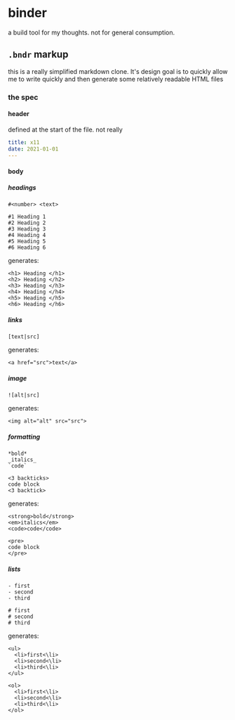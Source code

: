 # binder
a build tool for my thoughts. not for general consumption.

## `.bndr` markup
this is a really simplified markdown clone. It's design goal is to quickly
allow me to write quickly and then generate some relatively readable HTML files

### the spec

#### header
defined at the start of the file. not really

```yaml
title: x11
date: 2021-01-01
---
```

#### body

##### headings
`#<number> <text>`

```
#1 Heading 1
#2 Heading 2
#3 Heading 3
#4 Heading 4
#5 Heading 5
#6 Heading 6
```

generates:

```
<h1> Heading </h1>
<h2> Heading </h2>
<h3> Heading </h3>
<h4> Heading </h4>
<h5> Heading </h5>
<h6> Heading </h6>
```

##### links

```
[text|src]
```

generates:

```
<a href="src">text</a>
```

##### image

```
![alt|src]
```

generates:

```
<img alt="alt" src="src">
```

##### formatting

```
*bold*
_italics_
`code`

<3 backticks>
code block
<3 backtick>
```

generates:

```
<strong>bold</strong>
<em>italics</em>
<code>code</code>

<pre>
code block
</pre>
```

##### lists

```
- first
- second
- third

# first
# second
# third
```

generates:

```
<ul>
  <li>first<\li>
  <li>second<\li>
  <li>third<\li>
</ul>

<ol>
  <li>first<\li>
  <li>second<\li>
  <li>third<\li>
</ol>
```
